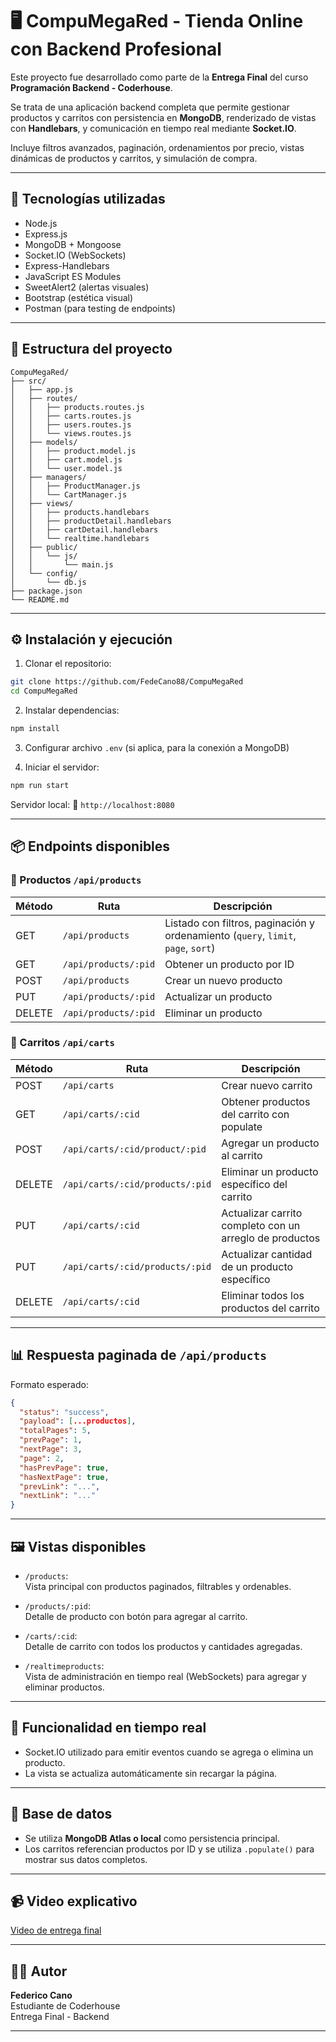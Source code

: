 # 🖥️ CompuMegaRed - Tienda Online con Backend Profesional

Este proyecto fue desarrollado como parte de la **Entrega Final** del curso **Programación Backend - Coderhouse**.

Se trata de una aplicación backend completa que permite gestionar productos y carritos con persistencia en **MongoDB**, renderizado de vistas con **Handlebars**, y comunicación en tiempo real mediante **Socket.IO**.

Incluye filtros avanzados, paginación, ordenamientos por precio, vistas dinámicas de productos y carritos, y simulación de compra.

---

## 🚀 Tecnologías utilizadas

- Node.js
- Express.js
- MongoDB + Mongoose
- Socket.IO (WebSockets)
- Express-Handlebars
- JavaScript ES Modules
- SweetAlert2 (alertas visuales)
- Bootstrap (estética visual)
- Postman (para testing de endpoints)

---

## 📁 Estructura del proyecto

```
CompuMegaRed/
├── src/
│   ├── app.js
│   ├── routes/
│   │   ├── products.routes.js
│   │   ├── carts.routes.js
│   │   ├── users.routes.js
│   │   └── views.routes.js
│   ├── models/
│   │   ├── product.model.js
│   │   ├── cart.model.js
│   │   └── user.model.js
│   ├── managers/
│   │   ├── ProductManager.js
│   │   └── CartManager.js
│   ├── views/
│   │   ├── products.handlebars
│   │   ├── productDetail.handlebars
│   │   ├── cartDetail.handlebars
│   │   └── realtime.handlebars
│   ├── public/
│   │   └── js/
│   │       └── main.js
│   └── config/
│       └── db.js
├── package.json
└── README.md
```

---

## ⚙️ Instalación y ejecución

1. Clonar el repositorio:
```bash
git clone https://github.com/FedeCano88/CompuMegaRed
cd CompuMegaRed
```

2. Instalar dependencias:
```bash
npm install
```

3. Configurar archivo `.env` (si aplica, para la conexión a MongoDB)

4. Iniciar el servidor:
```bash
npm run start
```

Servidor local:
📍 `http://localhost:8080`

---

## 📦 Endpoints disponibles

### 🔹 Productos `/api/products`

| Método | Ruta                        | Descripción                                                   |
|--------|-----------------------------|---------------------------------------------------------------|
| GET    | `/api/products`             | Listado con filtros, paginación y ordenamiento (`query`, `limit`, `page`, `sort`) |
| GET    | `/api/products/:pid`        | Obtener un producto por ID                                    |
| POST   | `/api/products`             | Crear un nuevo producto                                       |
| PUT    | `/api/products/:pid`        | Actualizar un producto                                        |
| DELETE | `/api/products/:pid`        | Eliminar un producto                                          |

### 🔹 Carritos `/api/carts`

| Método | Ruta                                        | Descripción                                                   |
|--------|---------------------------------------------|---------------------------------------------------------------|
| POST   | `/api/carts`                                | Crear nuevo carrito                                           |
| GET    | `/api/carts/:cid`                           | Obtener productos del carrito con populate                    |
| POST   | `/api/carts/:cid/product/:pid`              | Agregar un producto al carrito                               |
| DELETE | `/api/carts/:cid/products/:pid`             | Eliminar un producto específico del carrito                   |
| PUT    | `/api/carts/:cid`                           | Actualizar carrito completo con un arreglo de productos       |
| PUT    | `/api/carts/:cid/products/:pid`             | Actualizar cantidad de un producto específico                 |
| DELETE | `/api/carts/:cid`                           | Eliminar todos los productos del carrito                      |

---

## 📊 Respuesta paginada de `/api/products`

Formato esperado:
```json
{
  "status": "success",
  "payload": [...productos],
  "totalPages": 5,
  "prevPage": 1,
  "nextPage": 3,
  "page": 2,
  "hasPrevPage": true,
  "hasNextPage": true,
  "prevLink": "...",
  "nextLink": "..."
}
```

---

## 🖼️ Vistas disponibles

- `/products`:  
  Vista principal con productos paginados, filtrables y ordenables.

- `/products/:pid`:  
  Detalle de producto con botón para agregar al carrito.

- `/carts/:cid`:  
  Detalle de carrito con todos los productos y cantidades agregadas.

- `/realtimeproducts`:  
  Vista de administración en tiempo real (WebSockets) para agregar y eliminar productos.  

---

## 🔁 Funcionalidad en tiempo real

- Socket.IO utilizado para emitir eventos cuando se agrega o elimina un producto.
- La vista se actualiza automáticamente sin recargar la página.

---

## 🧠 Base de datos

- Se utiliza **MongoDB Atlas o local** como persistencia principal.
- Los carritos referencian productos por ID y se utiliza `.populate()` para mostrar sus datos completos.

---

## 📹 Video explicativo

[Video de entrega final](https://drive.google.com/file/d/1nQUXoZ7Oq0uGukaE13PL-E6dM77KjwNv/view?usp=sharing)

---

## 👨‍💻 Autor

**Federico Cano**  
Estudiante de Coderhouse  
Entrega Final - Backend

---